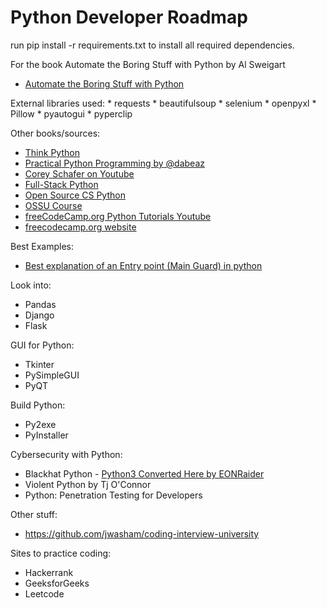 # Python Developer Roadmap
 
 run pip install -r requirements.txt to install all required dependencies.

 For the book Automate the Boring Stuff with Python by Al Sweigart
 * <a href="https://automatetheboringstuff.com">Automate the Boring Stuff with Python</a>

 External libraries used:
    * requests
    * beautifulsoup
    * selenium
    * openpyxl
    * Pillow
    * pyautogui
    * pyperclip

Other books/sources:
 * <a href="https://greenteapress.com/wp/think-python-2e/">Think Python</a>
 * <a href="https://dabeaz-course.github.io/practical-python/">Practical Python Programming by @dabeaz</a>
 * <a href="https://www.youtube.com/playlist?list=PL-osiE80TeTt2d9bfVyTiXJA-UTHn6WwU&app=desktop">Corey Schafer on Youtube</a>
 * <a href="https://www.fullstackpython.com/">Full-Stack Python</a>
 * <a href="https://github.com/ForrestKnight/open-source-cs-python">Open Source CS Python</a>
 * <a href="https://github.com/ossu/computer-science">OSSU Course</a>
 * <a href="https://www.youtube.com/playlist?list=PLWKjhJtqVAbnqBxcdjVGgT3uVR10bzTEB">freeCodeCamp.org Python Tutorials Youtube</a>
 * <a href="https://freecodecamp.org/">freecodecamp.org website</a>

Best Examples:
 * <a href="https://www.youtube.com/watch?v=lOeIDvyRUQs">Best explanation of an Entry point (Main Guard) in python</a>

Look into:
 * Pandas
 * Django
 * Flask
 
GUI for Python:
 * Tkinter
 * PySimpleGUI
 * PyQT

Build Python:
 * Py2exe
 * PyInstaller


Cybersecurity with Python:
 * Blackhat Python - <a href="https://github.com/EONRaider/blackhat-python3">Python3 Converted Here by EONRaider</a>
 * Violent Python by Tj O'Connor
 * Python: Penetration Testing for Developers


 Other stuff:
 * https://github.com/jwasham/coding-interview-university


 Sites to practice coding:
 * Hackerrank
 * GeeksforGeeks
 * Leetcode